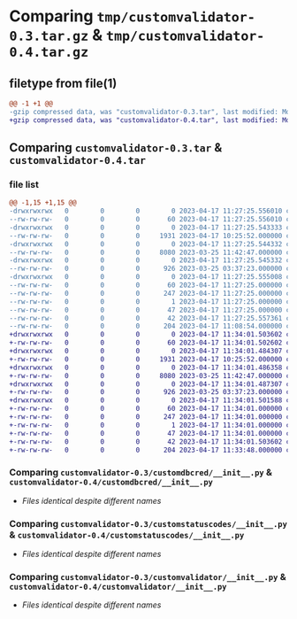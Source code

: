 # Comparing `tmp/customvalidator-0.3.tar.gz` & `tmp/customvalidator-0.4.tar.gz`

## filetype from file(1)

```diff
@@ -1 +1 @@
-gzip compressed data, was "customvalidator-0.3.tar", last modified: Mon Apr 17 11:27:25 2023, max compression
+gzip compressed data, was "customvalidator-0.4.tar", last modified: Mon Apr 17 11:34:01 2023, max compression
```

## Comparing `customvalidator-0.3.tar` & `customvalidator-0.4.tar`

### file list

```diff
@@ -1,15 +1,15 @@
-drwxrwxrwx   0        0        0        0 2023-04-17 11:27:25.556010 customvalidator-0.3/
--rw-rw-rw-   0        0        0       60 2023-04-17 11:27:25.556010 customvalidator-0.3/PKG-INFO
-drwxrwxrwx   0        0        0        0 2023-04-17 11:27:25.543333 customvalidator-0.3/customdbcred/
--rw-rw-rw-   0        0        0     1931 2023-04-17 10:25:52.000000 customvalidator-0.3/customdbcred/__init__.py
-drwxrwxrwx   0        0        0        0 2023-04-17 11:27:25.544332 customvalidator-0.3/customstatuscodes/
--rw-rw-rw-   0        0        0     8080 2023-03-25 11:42:47.000000 customvalidator-0.3/customstatuscodes/__init__.py
-drwxrwxrwx   0        0        0        0 2023-04-17 11:27:25.545332 customvalidator-0.3/customvalidator/
--rw-rw-rw-   0        0        0      926 2023-03-25 03:37:23.000000 customvalidator-0.3/customvalidator/__init__.py
-drwxrwxrwx   0        0        0        0 2023-04-17 11:27:25.555008 customvalidator-0.3/customvalidator.egg-info/
--rw-rw-rw-   0        0        0       60 2023-04-17 11:27:25.000000 customvalidator-0.3/customvalidator.egg-info/PKG-INFO
--rw-rw-rw-   0        0        0      247 2023-04-17 11:27:25.000000 customvalidator-0.3/customvalidator.egg-info/SOURCES.txt
--rw-rw-rw-   0        0        0        1 2023-04-17 11:27:25.000000 customvalidator-0.3/customvalidator.egg-info/dependency_links.txt
--rw-rw-rw-   0        0        0       47 2023-04-17 11:27:25.000000 customvalidator-0.3/customvalidator.egg-info/top_level.txt
--rw-rw-rw-   0        0        0       42 2023-04-17 11:27:25.557361 customvalidator-0.3/setup.cfg
--rw-rw-rw-   0        0        0      204 2023-04-17 11:08:54.000000 customvalidator-0.3/setup.py
+drwxrwxrwx   0        0        0        0 2023-04-17 11:34:01.503602 customvalidator-0.4/
+-rw-rw-rw-   0        0        0       60 2023-04-17 11:34:01.502602 customvalidator-0.4/PKG-INFO
+drwxrwxrwx   0        0        0        0 2023-04-17 11:34:01.484307 customvalidator-0.4/customdbcred/
+-rw-rw-rw-   0        0        0     1931 2023-04-17 10:25:52.000000 customvalidator-0.4/customdbcred/__init__.py
+drwxrwxrwx   0        0        0        0 2023-04-17 11:34:01.486358 customvalidator-0.4/customstatuscodes/
+-rw-rw-rw-   0        0        0     8080 2023-03-25 11:42:47.000000 customvalidator-0.4/customstatuscodes/__init__.py
+drwxrwxrwx   0        0        0        0 2023-04-17 11:34:01.487307 customvalidator-0.4/customvalidator/
+-rw-rw-rw-   0        0        0      926 2023-03-25 03:37:23.000000 customvalidator-0.4/customvalidator/__init__.py
+drwxrwxrwx   0        0        0        0 2023-04-17 11:34:01.501588 customvalidator-0.4/customvalidator.egg-info/
+-rw-rw-rw-   0        0        0       60 2023-04-17 11:34:01.000000 customvalidator-0.4/customvalidator.egg-info/PKG-INFO
+-rw-rw-rw-   0        0        0      247 2023-04-17 11:34:01.000000 customvalidator-0.4/customvalidator.egg-info/SOURCES.txt
+-rw-rw-rw-   0        0        0        1 2023-04-17 11:34:01.000000 customvalidator-0.4/customvalidator.egg-info/dependency_links.txt
+-rw-rw-rw-   0        0        0       47 2023-04-17 11:34:01.000000 customvalidator-0.4/customvalidator.egg-info/top_level.txt
+-rw-rw-rw-   0        0        0       42 2023-04-17 11:34:01.503602 customvalidator-0.4/setup.cfg
+-rw-rw-rw-   0        0        0      204 2023-04-17 11:33:48.000000 customvalidator-0.4/setup.py
```

### Comparing `customvalidator-0.3/customdbcred/__init__.py` & `customvalidator-0.4/customdbcred/__init__.py`

 * *Files identical despite different names*

### Comparing `customvalidator-0.3/customstatuscodes/__init__.py` & `customvalidator-0.4/customstatuscodes/__init__.py`

 * *Files identical despite different names*

### Comparing `customvalidator-0.3/customvalidator/__init__.py` & `customvalidator-0.4/customvalidator/__init__.py`

 * *Files identical despite different names*

